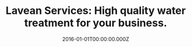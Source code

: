 ---
layout: home.njk
title: "Lavean Services: High quality water treatment for your business."
date: 2016-01-01T00:00:00.000Z
permalink: /
chunks:
  - type: text
    template: chunks/text.njk
    text: |-
      ## Hey there,

      How are you doing on this beautiful day?
  - type: servicesList
    template: chunks/services-list.njk
    heading: Services
    services:
      - service:
          serviceName: Service 1
          serviceDesc: Blah
      - service:
          serviceName: Service 2
          serviceDesc: Blah
      - service:
          serviceName: Service 3
          serviceDesc: Blah
---